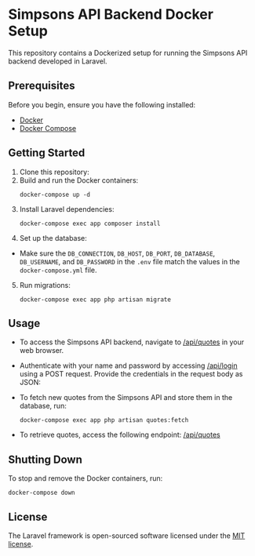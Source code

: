 # Simpsons API Backend Docker Setup

This repository contains a Dockerized setup for running the Simpsons API backend developed in Laravel.

## Prerequisites

Before you begin, ensure you have the following installed:

- [Docker](https://www.docker.com/get-started)
- [Docker Compose](https://docs.docker.com/compose/install/)

## Getting Started

1. Clone this repository:
2. Build and run the Docker containers:
   ```shell
   docker-compose up -d
   ```
3. Install Laravel dependencies:
    ```shell
    docker-compose exec app composer install
   ```
4. Set up the database:
- Make sure the `DB_CONNECTION`, `DB_HOST`, `DB_PORT`, `DB_DATABASE`, `DB_USERNAME`, and `DB_PASSWORD` in the `.env` file match the values in the `docker-compose.yml` file.
5. Run migrations:
   ```shell
   docker-compose exec app php artisan migrate
   ```

## Usage

- To access the Simpsons API backend, navigate to [/api/quotes](http://localhost:8000) in your web browser.
- Authenticate with your name and password by accessing [/api/login](http://localhost:8000/api/login) using a POST request. Provide the credentials in the request body as JSON:

- To fetch new quotes from the Simpsons API and store them in the database, run:
   ```shell
   docker-compose exec app php artisan quotes:fetch
   ```
- To retrieve quotes, access the following endpoint: [/api/quotes](http://localhost:8000/api/quotes)

## Shutting Down

To stop and remove the Docker containers, run:
   ```shell
   docker-compose down
   ```
## License

The Laravel framework is open-sourced software licensed under the [MIT license](https://opensource.org/licenses/MIT).
